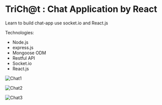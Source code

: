 # TriCh@t : Chat Application by React

Learn to build chat-app use socket.io and React.js

Technologies:
- Node.js
- express.js
- Mongoose ODM
- Restful API
- Socket.io 
- React.js

![Chat1](https://user-images.githubusercontent.com/67305098/90716771-e9686380-e2d7-11ea-882e-caa5fae4f093.jpg)

![Chat2](https://user-images.githubusercontent.com/67305098/90716804-ff762400-e2d7-11ea-91bb-da4d1e11fcde.jpg)

![Chat3](https://user-images.githubusercontent.com/67305098/90716835-13218a80-e2d8-11ea-80c4-f5a33ff92c99.jpg)

